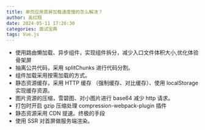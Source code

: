 ```yaml
---
title: 单页应用首屏加载速度慢的怎么解决？
author: 高红翔
date: 2024-05-11 17:26:30
categories: 面试宝典
tags: Vue.js
---
```


- 使用路由懒加载、异步组件，实现组件拆分，减少入口文件体积大小,优化体验骨架屏
- 抽离公共代码，采用 splitChunks 进行代码分割。
- 组件加载采用按需加载的方式。
- 静态资源缓存，采用 HTTP 缓存 （强制缓存、对比缓存）、使用 localStorage 实现缓存资源。
- 图片资源的压缩，雪碧图、对小图片进行 base64 减少 http 请求。
- 打包时开启 gzip 压缩处理 compression-webpack-plugin 插件
- 静态资源采用 CDN 提速。终极的手段
- 使用 SSR 对首屏做服务端渲染。
